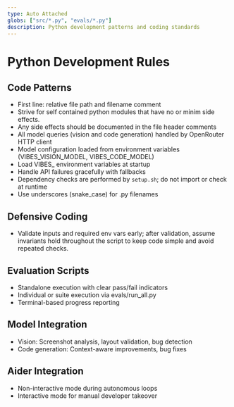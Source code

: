 ```yaml
---
type: Auto Attached
globs: ["src/*.py", "evals/*.py"]
description: Python development patterns and coding standards
---
```


# Python Development Rules

## Code Patterns
- First line: relative file path and filename comment
- Strive for self contained python modules that have no or minim side effects.
- Any side effects should be documented in the file header comments
- All model queries (vision and code generation) handled by OpenRouter HTTP client
- Model configuration loaded from environment variables (VIBES_VISION_MODEL, VIBES_CODE_MODEL)
- Load VIBES_ environment variables at startup
- Handle API failures gracefully with fallbacks
- Dependency checks are performed by `setup.sh`; do not import or check at runtime
- Use underscores (snake_case) for .py filenames

## Defensive Coding
- Validate inputs and required env vars early; after validation, assume invariants hold throughout the script to keep code simple and avoid repeated checks.

## Evaluation Scripts
- Standalone execution with clear pass/fail indicators
- Individual or suite execution via evals/run_all.py
- Terminal-based progress reporting

## Model Integration
- Vision: Screenshot analysis, layout validation, bug detection
- Code generation: Context-aware improvements, bug fixes

## Aider Integration
- Non-interactive mode during autonomous loops
- Interactive mode for manual developer takeover